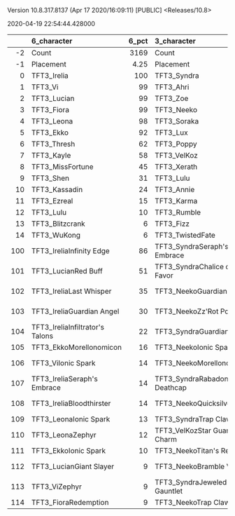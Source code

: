 Version 10.8.317.8137 (Apr 17 2020/16:09:11) [PUBLIC] <Releases/10.8>

2020-04-19 22:54:44.428000

|     | 6_character                     |   6_pct | 3_character                      |   3_pct | 2_character                      |   2_pct | 4_character                        |   4_pct | 1_character                    |   1_pct | 5_character                      |   5_pct |
|----:|:--------------------------------|--------:|:---------------------------------|--------:|:---------------------------------|--------:|:-----------------------------------|--------:|:-------------------------------|--------:|:---------------------------------|--------:|
|  -2 | Count                           | 3169    | Count                            | 4605    | Count                            |  2620   | Count                              |  3826   | Count                          | 5629    | Count                            | 3405    |
|  -1 | Placement                       |    4.25 | Placement                        |    4.28 | Placement                        |     4.3 | Placement                          |     4.4 | Placement                      |    4.43 | Placement                        |    4.84 |
|   0 | TFT3_Irelia                     |  100    | TFT3_Syndra                      |  100    | TFT3_Rumble                      |   100   | TFT3_Vi                            |    99   | TFT3_Jhin                      |   97    | TFT3_Shen                        |   99    |
|   1 | TFT3_Vi                         |   99    | TFT3_Ahri                        |  100    | TFT3_Annie                       |   100   | TFT3_ChoGath                       |    99   | TFT3_Karma                     |   95    | TFT3_Kayle                       |   72    |
|   2 | TFT3_Lucian                     |   99    | TFT3_Zoe                         |   99    | TFT3_KaiSa                       |   100   | TFT3_Blitzcrank                    |    99   | TFT3_Mordekaiser               |   93    | TFT3_Kassadin                    |   71    |
|   3 | TFT3_Fiora                      |   99    | TFT3_Neeko                       |   92    | TFT3_Shaco                       |    99   | TFT3_Malphite                      |    98   | TFT3_Ashe                      |   92    | TFT3_WuKong                      |   61    |
|   4 | TFT3_Leona                      |   98    | TFT3_Soraka                      |   91    | TFT3_Fizz                        |    98   | TFT3_Jinx                          |    86   | TFT3_Lux                       |   77    | TFT3_Blitzcrank                  |   58    |
|   5 | TFT3_Ekko                       |   92    | TFT3_Lux                         |   77    | TFT3_KhaZix                      |    76   | TFT3_Ezreal                        |    85   | TFT3_Shaco                     |   75    | TFT3_Ezreal                      |   54    |
|   6 | TFT3_Thresh                     |   62    | TFT3_Poppy                       |   74    | TFT3_Lux                         |    64   | TFT3_MissFortune                   |    70   | TFT3_Lulu                      |   61    | TFT3_Thresh                      |   52    |
|   7 | TFT3_Kayle                      |   58    | TFT3_VelKoz                      |   47    | TFT3_Kayle                       |    34   | TFT3_Graves                        |    62   | TFT3_Xerath                    |   54    | TFT3_MissFortune                 |   51    |
|   8 | TFT3_MissFortune                |   45    | TFT3_Xerath                      |   26    | TFT3_Ekko                        |    20   | TFT3_Lucian                        |    39   | TFT3_JarvanIV                  |   42    | TFT3_Xayah                       |   45    |
|   9 | TFT3_Shen                       |   31    | TFT3_Lulu                        |   24    | TFT3_Karma                       |    14   | TFT3_AurelionSol                   |    14   | TFT3_WuKong                    |   26    | TFT3_MasterYi                    |   38    |
|  10 | TFT3_Kassadin                   |   24    | TFT3_Annie                       |   16    | TFT3_Xerath                      |     7   | TFT3_VelKoz                        |    13   | TFT3_Jayce                     |   25    | TFT3_Yasuo                       |   37    |
|  11 | TFT3_Ezreal                     |   15    | TFT3_Karma                       |    8    | TFT3_MissFortune                 |     7   | TFT3_KhaZix                        |    13   | TFT3_Kassadin                  |   21    | TFT3_Irelia                      |   36    |
|  12 | TFT3_Lulu                       |   10    | TFT3_Rumble                      |    7    | TFT3_Gangplank                   |     2   | TFT3_TwistedFate                   |    10   | TFT3_Poppy                     |   13    | TFT3_Sona                        |   30    |
|  13 | TFT3_Blitzcrank                 |    6    | TFT3_Fizz                        |    7    | TFT3_VelKoz                      |     2   | TFT3_Kayle                         |    10   | TFT3_Thresh                    |   10    | TFT3_Lulu                        |   26    |
|  14 | TFT3_WuKong                     |    6    | TFT3_TwistedFate                 |    5    | TFT3_Syndra                      |     2   | TFT3_Lulu                          |     6   | TFT3_Leona                     |    8    | TFT3_Karma                       |   22    |
| 100 | TFT3_IreliaInfinity Edge        |   86    | TFT3_SyndraSeraph's Embrace      |   88    | TFT3_KaiSaMorellonomicon         |    62   | TFT3_JinxGiant Slayer              |    61   | TFT3_ShacoGuardian Angel       |   51    | TFT3_KayleGuinsoo's Rageblade    |   52    |
| 101 | TFT3_LucianRed Buff             |   51    | TFT3_SyndraChalice of Favor      |   65    | TFT3_KaiSaSeraph's Embrace       |    49   | TFT3_JinxRed Buff                  |    54   | TFT3_ShacoBloodthirster        |   40    | TFT3_KayleGuardian Angel         |   42    |
| 102 | TFT3_IreliaLast Whisper         |   35    | TFT3_NeekoGuardian Angel         |   38    | TFT3_RumbleQuicksilver           |    46   | TFT3_JinxGuardian Angel            |    32   | TFT3_JhinRunaan's Hurricane    |   38    | TFT3_KayleRapid Firecannon       |   28    |
| 103 | TFT3_IreliaGuardian Angel       |   30    | TFT3_NeekoZz'Rot Portal          |   33    | TFT3_KaiSaDemolitionist's Charge |    36   | TFT3_MissFortuneSeraph's Embrace   |    19   | TFT3_JhinGuardian Angel        |   36    | TFT3_MasterYiQuicksilver         |   25    |
| 104 | TFT3_IreliaInfiltrator's Talons |   22    | TFT3_SyndraGuardian Angel        |   29    | TFT3_ShacoInfinity Edge          |    35   | TFT3_ChoGathIonic Spark            |    18   | TFT3_JhinLast Whisper          |   32    | TFT3_MasterYiGuinsoo's Rageblade |   25    |
| 105 | TFT3_EkkoMorellonomicon         |   16    | TFT3_NeekoIonic Spark            |   25    | TFT3_RumbleBramble Vest          |    35   | TFT3_JinxTrap Claw                 |    14   | TFT3_JhinInfinity Edge         |   29    | TFT3_KayleHand Of Justice        |   17    |
| 106 | TFT3_ViIonic Spark              |   14    | TFT3_NeekoMorellonomicon         |   22    | TFT3_ShacoBloodthirster          |    33   | TFT3_JinxRunaan's Hurricane        |    13   | TFT3_JhinTrap Claw             |   18    | TFT3_MasterYiBramble Vest        |   15    |
| 107 | TFT3_IreliaSeraph's Embrace     |   14    | TFT3_SyndraRabadon's Deathcap    |   20    | TFT3_RumbleTitan's Resolve       |    32   | TFT3_BlitzcrankZephyr              |    13   | TFT3_ShacoInfinity Edge        |   15    | TFT3_KayleQuicksilver            |   13    |
| 108 | TFT3_IreliaBloodthirster        |   14    | TFT3_NeekoQuicksilver            |   18    | TFT3_ShacoGuardian Angel         |    31   | TFT3_ViIonic Spark                 |    13   | TFT3_XerathGuinsoo's Rageblade |   14    | TFT3_YasuoHand Of Justice        |   10    |
| 109 | TFT3_LeonaIonic Spark           |   13    | TFT3_SyndraTrap Claw             |   15    | TFT3_ShacoLast Whisper           |    14   | TFT3_MissFortuneQuicksilver        |    12   | TFT3_ShacoHextech Gunblade     |   13    | TFT3_YasuoGuardian Angel         |   10    |
| 110 | TFT3_LeonaZephyr                |   12    | TFT3_VelKozStar Guardian's Charm |   14    | TFT3_KaiSaLuden's Echo           |    13   | TFT3_JinxLast Whisper              |    12   | TFT3_AsheDark Star's Heart     |   12    | TFT3_KayleMorellonomicon         |   10    |
| 111 | TFT3_EkkoIonic Spark            |   10    | TFT3_NeekoTitan's Resolve        |   14    | TFT3_RumbleZz'Rot Portal         |    10   | TFT3_JinxRapid Firecannon          |    11   | TFT3_MordekaiserMorellonomicon |   12    | TFT3_KayleStatikk Shiv           |   10    |
| 112 | TFT3_LucianGiant Slayer         |    9    | TFT3_NeekoBramble Vest           |   12    | TFT3_RumbleDragon's Claw         |     9   | TFT3_MissFortuneRabadon's Deathcap |    11   | TFT3_MordekaiserIonic Spark    |   10    | TFT3_MissFortuneSeraph's Embrace |    9    |
| 113 | TFT3_ViZephyr                   |    9    | TFT3_SyndraJeweled Gauntlet      |   12    | TFT3_KaiSaRabadon's Deathcap     |     9   | TFT3_VelKozSeraph's Embrace        |    11   | TFT3_MordekaiserRedemption     |   10    | TFT3_YasuoSpear of Shojin        |    8    |
| 114 | TFT3_FioraRedemption            |    9    | TFT3_NeekoTrap Claw              |   11    | TFT3_RumbleIonic Spark           |     9   | TFT3_ChoGathMorellonomicon         |    11   | TFT3_MordekaiserBramble Vest   |    9    | TFT3_IreliaInfinity Edge         |    7    |
